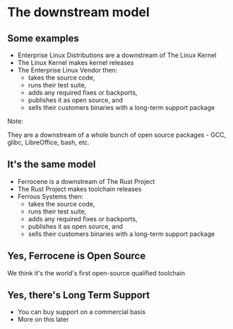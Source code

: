 # The downstream model

## Some examples

* Enterprise Linux Distributions are a downstream of The Linux Kernel
* The Linux Kernel makes kernel releases
* The Enterprise Linux Vendor then:
  * takes the source code,
  * runs their test suite,
  * adds any required fixes or backports,
  * publishes it as open source, and
  * sells their customers binaries with a long-term support package

Note:

They are a downstream of a whole bunch of open source packages - GCC, glibc, LibreOffice, bash, etc.

## It's the same model

* Ferrocene is a downstream of The Rust Project
* The Rust Project makes toolchain releases
* Ferrous Systems then:
  * takes the source code,
  * runs their test suite,
  * adds any required fixes or backports,
  * publishes it as open source, and
  * sells their customers binaries with a long-term support package

## Yes, Ferrocene is Open Source

We think it's the world's first open-source qualified toolchain

## Yes, there's Long Term Support

* You can buy support on a commercial basis
* More on this later
